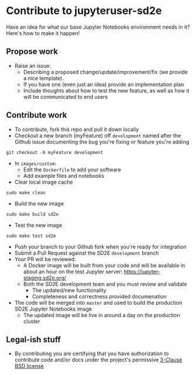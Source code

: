 # Contribute to jupyteruser-sd2e

Have an idea for what our base Jupyter Notebooks environment needs in it? Here's how to make it happen!

## Propose work

* Raise an issue:
    * Describing a proposed change/update/improvement/fix (we provide a nice template).
    * If you have one (even just an idea) provide an implementation plan
    * Include thoughts about how to test the new feature, as well as how it will be communicated to end users

## Contribute work

* To contribute, fork this repo and pull it down locally
* Checkout a new branch (myFeature) off `development` named after the Github issue documenting the bug you're fixing or feature you're adding
```
git checkout -b myFeature development
```
* In `images/custom`:
  * Edit the `Dockerfile` to add your software
  * Add example files and notebooks
* Clear local image cache
```
sudo make clean
```
* Build the new image
```
sudo make build sd2e
```
* Test the new image
```
sudo make test sd2e
```
* Push your branch to your Github fork when you're ready for integration
* Submit a Pull Request against the SD2E `development` branch
* Your PR will be reviewed:
  * A Docker image will be built from your code and will be available in about an hour on the test Jupyter server: https://jupyter-staging.sd2e.org/
  * Both the SD2E development team and you must review and validate
    * The updated/new functionality
    * Completeness and correctness provided documenation
* The code will be merged into `master` and used to build the production SD2E Jupyter Notebooks image
    * The updated image will be live in around a day on the production cluster

## Legal-ish stuff

* By contributing you are certifying that you have authorization to contribute code and/or docs under the project's permissive [3-Clause BSD license](./LICENSE.md)
